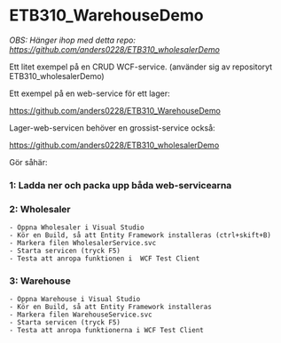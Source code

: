 # ETB310_WarehouseDemo
_OBS: Hänger ihop med detta repo:
https://github.com/anders0228/ETB310_wholesalerDemo_

Ett litet exempel på en CRUD WCF-service. (använder sig av repositoryt ETB310_wholesalerDemo)
 

Ett exempel på en web-service för ett lager: 

https://github.com/anders0228/ETB310_WarehouseDemo 

 

Lager-web-servicen behöver en grossist-service också: 

https://github.com/anders0228/ETB310_wholesalerDemo 

 

Gör såhär: 

### 1: Ladda ner och packa upp båda web-servicearna 


### 2: Wholesaler 
    - Öppna Wholesaler i Visual Studio 
    - Kör en Build, så att Entity Framework installeras (ctrl+skift+B)
    - Markera filen WholesalerService.svc 
    - Starta servicen (tryck F5) 
    - Testa att anropa funktionen i  WCF Test Client 

### 3: Warehouse 

    - Öppna Warehouse i Visual Studio 
    - Kör en Build, så att Entity Framework installeras
    - Markera filen WarehouseService.svc 
    - Starta servicen (tryck F5) 
    - Testa att anropa funktionerna i WCF Test Client 

 
